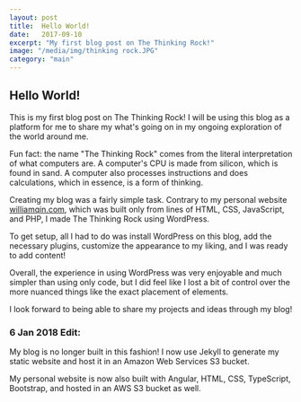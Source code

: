 ```yaml
---
layout: post
title:  Hello World!
date:   2017-09-10
excerpt: "My first blog post on The Thinking Rock!"
image: "/media/img/thinking rock.JPG"
category: "main"
---
```


## Hello World!
This is my first blog post on The Thinking Rock! 
I will be using this blog as a platform for me to share my what's going on in my ongoing exploration of the world around me.

Fun fact: the name "The Thinking Rock" comes from the literal interpretation of what computers are. A computer's CPU is made from silicon, which is found in sand. A computer also processes instructions and does calculations, which in essence, is a form of thinking.

Creating my blog was a fairly simple task. Contrary to my personal website [williamqin.com](http://williamqin.com), which was built only from lines of HTML, CSS, JavaScript, and PHP, I made The Thinking Rock using WordPress.

To get setup, all I had to do was install WordPress on this blog, add the necessary plugins, customize the appearance to my liking, and I was ready to add content!

Overall, the experience in using WordPress was very enjoyable and much simpler than using only code, but I did feel like I lost a bit of control over the more nuanced things like the exact placement of elements.

I look forward to being able to share my projects and ideas through my blog!

### 6 Jan 2018 Edit:

My blog is no longer built in this fashion! I now use Jekyll to generate my static website and host it in an Amazon Web Services S3 bucket. 

My personal website is now also built with Angular, HTML, CSS, TypeScript, Bootstrap, and hosted in an AWS S3 bucket as well.
